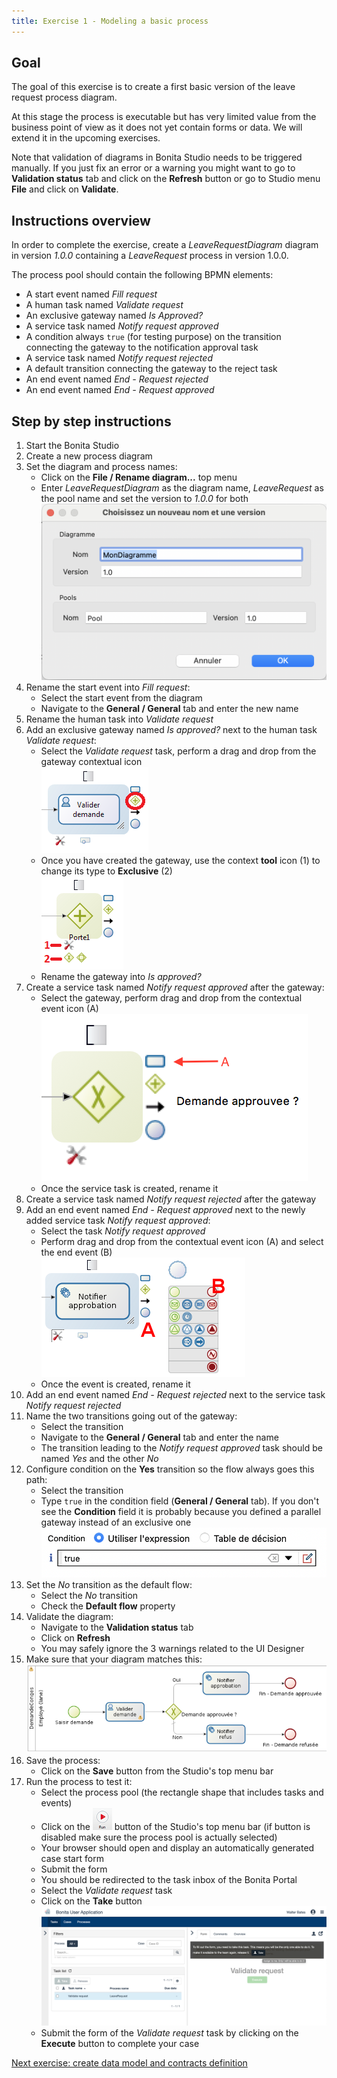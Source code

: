 ```yaml
---
title: Exercise 1 - Modeling a basic process
---
```


## Goal

The goal of this exercise is to create a first basic version of the leave request process diagram.

At this stage the process is executable but has very limited value from the business point of view as it does not yet contain forms or data.
We will extend it in the upcoming exercises.

Note that validation of diagrams in Bonita Studio needs to be triggered manually. If you just fix an error or a warning you might want to go to **Validation status** tab and click on the **Refresh** button or go to Studio menu **File** and click on **Validate**.

## Instructions overview

In order to complete the exercise, create a *LeaveRequestDiagram* diagram in version *1.0.0* containing a *LeaveRequest* process in version 1.0.0.

The process pool should contain the following BPMN elements:
* A start event named *Fill request*
* A human task named *Validate request*
* An exclusive gateway named *Is Approved?*
* A service task named *Notify request approved*
* A condition always `true` (for testing purpose) on the transition connecting the gateway to the notification approval task
* A service task named *Notify request rejected*
* A default transition connecting the gateway to the reject task
* An end event named *End - Request rejected*
* An end event named *End - Request approved*

## Step by step instructions
1. Start the Bonita Studio
1. Create a new process diagram
1. Set the diagram and process names:
   - Click on the **File / Rename diagram...** top menu
   - Enter *LeaveRequestDiagram* as the diagram name, *LeaveRequest* as the pool name and set the version to *1.0.0* for both  
   ![Diagram and pool name and version edit window](images/ex01/ex1_01.png)
1. Rename the start event into *Fill request*:
   - Select the start event from the diagram
   - Navigate to the **General / General** tab and enter the new name
1. Rename the human task into *Validate request*
1. Add an exclusive gateway named *Is approved?* next to the human task *Validate request*:
   - Select the *Validate request* task, perform a drag and drop from the gateway contextual icon  
   ![Creation of gateway following a task](images/ex01/ex1_02.png)
   - Once you have created the gateway, use the context **tool** icon (1) to change its type to **Exclusive** (2)  
   ![Modification of gateway type](images/ex01/ex1_03.png)
   - Rename the gateway into *Is approved?*
1. Create a service task named *Notify request approved* after the gateway:
   - Select the gateway, perform drag and drop from the contextual event icon (A)  
   ![Creation of service task following a gateway](images/ex01/ex1_04.png)
   - Once the service task is created, rename it
1. Create a service task named *Notify request rejected* after the gateway
1. Add an end event named *End - Request approved* next to the newly added service task *Notify request approved*:
   - Select the task *Notify request approved*
   - Perform drag and drop from the contextual event icon (A) and select the end event (B)  
   ![Creation of end event](images/ex01/ex1_05.png)
   - Once the event is created, rename it
1. Add an end event named *End - Request rejected* next to the service task *Notify request rejected*
1. Name the two transitions going out of the gateway:
   - Select the transition
   - Navigate to the **General / General** tab and enter the name
   - The transition leading to the *Notify request approved* task should be named *Yes* and the other *No*
1. Configure condition on the **Yes** transition so the flow always goes this path:
   - Select the transition
   - Type `true` in the condition field (**General / General** tab). If you don't see the **Condition** field it is probably because you defined a parallel gateway instead of an exclusive one  
   ![Define condition on transition](images/ex01/ex1_06.png)
1. Set the *No* transition as the default flow:
   - Select the *No* transition
   - Check the **Default flow** property
1. Validate the diagram:
   - Navigate to the **Validation status** tab
   - Click on **Refresh**
   - You may safely ignore the 3 warnings related to the UI Designer
1. Make sure that your diagram matches this:  
   ![Diagram](images/ex01/ex1_07.png)
1. Save the process:
   - Click on the **Save** button from the Studio's top menu bar
1. Run the process to test it:
   - Select the process pool (the rectangle shape that includes tasks and events)
   - Click on the ![Run button](images/ex01/ex1_08.png) button of the Studio's top menu bar (if button is disabled make sure the process pool is actually selected)
   - Your browser should open and display an automatically generated case start form
   - Submit the form
   - You should be redirected to the task inbox of the Bonita Portal
   - Select the *Validate request* task
   - Click on the **Take** button  
   ![Claim a task](images/ex01/ex1_09.png)
   - Submit the form of the *Validate request* task by clicking on the **Execute** button to complete your case

[Next exercise: create data model and contracts definition](02-data-contract)
